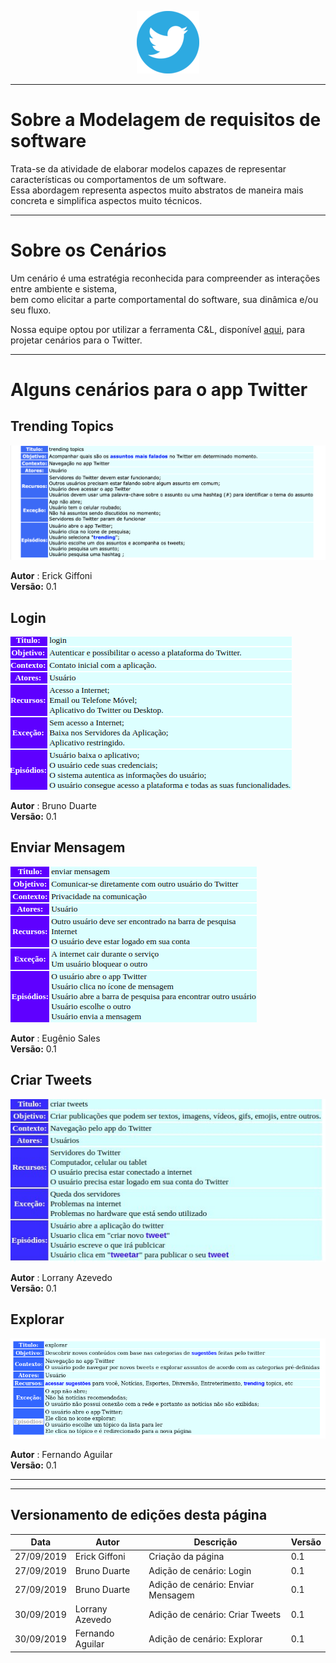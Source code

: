 <span style="margin-left: 40%;">![Twitter Logo](../../images/twitter-logo-100px.png)</span>
***
# Sobre a Modelagem de requisitos de software
Trata-se da atividade de elaborar modelos capazes de representar características ou comportamentos de um software.</br>Essa abordagem representa aspectos muito abstratos de maneira mais concreta e simplifica aspectos muito técnicos.
***
# Sobre os Cenários
Um cenário é uma estratégia reconhecida para compreender as interações entre ambiente e sistema,</br>bem como elicitar a parte comportamental do software, sua dinâmica e/ou seu fluxo.

Nossa equipe optou por utilizar a ferramenta C&L, disponível [aqui](http://pes.inf.puc-rio.br/cel/aplicacao/), para projetar cenários para o Twitter.
***
# Alguns cenários para o app Twitter
## Trending Topics
<span style="margin-left: 0%;">![Trending Topics](./images/trending_topics.png)</span>

**Autor** : Erick Giffoni </br>
**Versão:** 0.1

## Login
<span style="margin-left: 0%;">![Login](./images/login.png)</span>

**Autor** : Bruno Duarte </br>
**Versão:** 0.1

## Enviar Mensagem
<span style="margin-left: 0%;">![Enviar Mensagem](./images/enviar_mensagem.png)</span>

**Autor** : Eugênio Sales </br>
**Versão:** 0.1

## Criar Tweets
<span style="margin-left: 0%;">![Criar tweets](./images/criar_tweets.jpg)</span>

**Autor** : Lorrany Azevedo </br>
**Versão:** 0.1

## Explorar
<span style="margin-left: 0%;">![Explorar](./images/explorar.png)</span>

**Autor** : Fernando Aguilar </br>
**Versão:** 0.1

***

***
## Versionamento de edições desta página
| Data | Autor | Descrição | Versão |
|------|-------|-----------|--------|
| 27/09/2019 | Erick Giffoni | Criação da página | 0.1 |
| 27/09/2019 | Bruno Duarte | Adição de cenário: Login | 0.1 |
| 27/09/2019 | Bruno Duarte | Adição de cenário: Enviar Mensagem | 0.1 |
| 30/09/2019 | Lorrany Azevedo | Adição de cenário: Criar Tweets | 0.1 |
| 30/09/2019 | Fernando Aguilar | Adição de cenário: Explorar | 0.1 |


